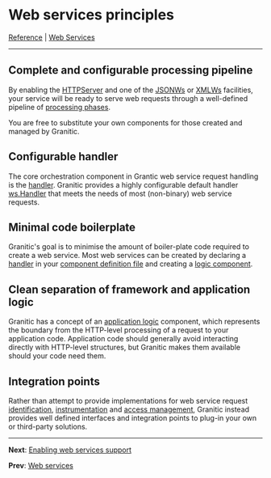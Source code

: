 # Web services principles

[Reference](README.md) | [Web Services](ws-index.md)

---

## Complete and configurable processing pipeline

By enabling the [HTTPServer](fac-http-server.md) and one of the [JSONWs](fac-json-ws.md) or [XMLWs](fac-xml-ws.md)
facilities, your service will be ready to serve web requests through a well-defined pipeline of
[processing phases](ws-pipeline.md).

You are free to substitute your own components for those created and managed by Granitic.

## Configurable handler

The core orchestration component in Grantic web service request handling is the [handler](ws-handlers.md). 
Granitic provides a highly configurable default handler [ws.Handler](https://godoc.org/github.com/graniticio/granitic/v2/ws/handler#WsHandler)
that meets the needs of most (non-binary) web service requests.

## Minimal code boilerplate

Granitic's goal is to minimise the amount of boiler-plate code required to create a web service. Most web services
can be created by declaring a [handler](ws-handlers.md) in your [component definition file](ioc-definition-files.md)
and creating a [logic component](ws-logic.md). 


## Clean separation of framework and application logic

Granitic has a concept of an [application logic](ws-logic.md) component, which represents the boundary from the
HTTP-level processing of a request to your application code. Application code should generally avoid interacting
directly with HTTP-level structures, but Granitic makes them available should your code need them.

## Integration points

Rather than attempt to provide implementations for web service request [identification](ws-identity.md),
[instrumentation](ws-instrumentation.md) and [access management](ws-iam.md), Granitic instead provides well 
defined interfaces and integration points to plug-in your own or third-party solutions.


---
**Next**: [Enabling web services support](ws-enable.md)

**Prev**: [Web services](ws-index.md)
